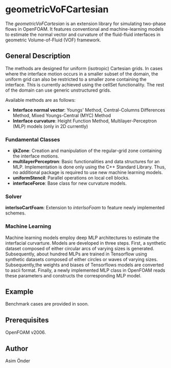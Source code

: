 
# geometricVoFCartesian
The *geometricVoFCartesian* is an extension library for simulating two-phase flows in OpenFOAM. It features conventional and machine-learning models to estimate the normal vector and curvature of the fluid-fluid interfaces in geometric Volume-of-Fluid (VOF) framework. 

## General Description
The methods are designed for uniform (isotropic) Cartesian grids. In cases where the interface motion occurs in a smaller subset of the domain, the uniform grid can also be restricted to a smaller zone containing the interface. This is currently achieved using the cellSet functionality. The rest of the domain can use generic unstructured grids. 

Available methods are as follows:
- **Interface normal vector**: Youngs' Method, Central-Columns Differences Method, Mixed Youngs-Central (MYC) Method
- **Interface curvature**: Height Function Method, Multilayer-Perceptron (MLP) models (only in 2D currently)

### Fundamental Classes
- **ijkZone**: Creation and manipulation of the regular-grid zone containing the interface motions.
- **multilayerPerceptron**: Basic functionalities and data structures for an MLP. Implementation is done only using the C++ Standard Library. Thus, no additional package is required to use new machine learning models.  
- **uniformStencil**: Parallel operations on local cell blocks.
- **interfaceForce**: Base class for new curvature models.


### Solver
**interIsoCartFoam**: Extension to *interIsoFoam* to feature newly implemented schemes.

### Machine Learning
Machine learning models employ deep MLP architectures to estimate the interfacial curvarture. Models are developed in three steps. First, a synthetic dataset composed of either circular arcs of varying sizes is generated. Subsequently, about hundred MLPs are trained in Tensorflow using synthetic datasets composed of either circles or waves of varying sizes. Subsequently,the weights and biases of Tensorflows models are converted to ascii format. Finally, a newly implemented MLP class in OpenFOAM reads these parameters and constructs the corresponding MLP model. 


## Example 
Benchmark cases are provided in soon.

## Prerequisites
OpenFOAM v2006.

## Author
Asim Önder



